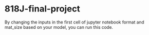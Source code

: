 # 818J-final-project

By changing the inputs in the first cell of jupyter notebook format and mat_size based on your model, you can run this code.

